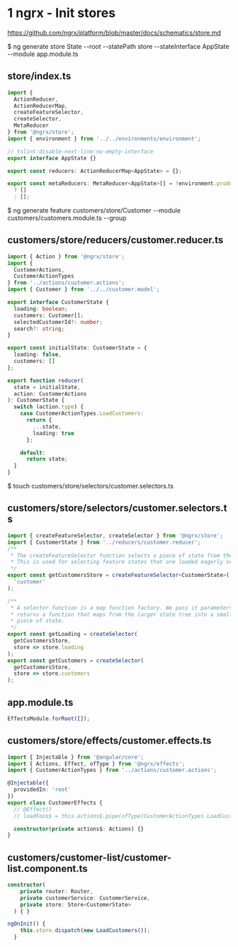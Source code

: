 # 1 ngrx - Init stores

https://github.com/ngrx/platform/blob/master/docs/schematics/store.md

\$ ng generate store State --root --statePath store --stateInterface AppState --module app.module.ts

## store/index.ts

```ts
import {
  ActionReducer,
  ActionReducerMap,
  createFeatureSelector,
  createSelector,
  MetaReducer
} from '@ngrx/store';
import { environment } from '../../environments/environment';

// tslint:disable-next-line:no-empty-interface
export interface AppState {}

export const reducers: ActionReducerMap<AppState> = {};

export const metaReducers: MetaReducer<AppState>[] = !environment.production
  ? []
  : [];
```

\$ ng generate feature customers/store/Customer --module customers/customers.module.ts --group

## customers/store/reducers/customer.reducer.ts

```ts
import { Action } from '@ngrx/store';
import {
  CustomerActions,
  CustomerActionTypes
} from '../actions/customer.actions';
import { Customer } from '../../customer.model';

export interface CustomerState {
  loading: boolean;
  customers: Customer[];
  selectedCustomerId?: number;
  search?: string;
}

export const initialState: CustomerState = {
  loading: false,
  customers: []
};

export function reducer(
  state = initialState,
  action: CustomerActions
): CustomerState {
  switch (action.type) {
    case CustomerActionTypes.LoadCustomers:
      return {
        ...state,
        loading: true
      };

    default:
      return state;
  }
}
```

\$ touch customers/store/selectors/customer.selectors.ts

## customers/store/selectors/customer.selectors.ts

```ts
import { createFeatureSelector, createSelector } from '@ngrx/store';
import { CustomerState } from '../reducers/customer.reducer';
/**
 * The createFeatureSelector function selects a piece of state from the root of the state object.
 * This is used for selecting feature states that are loaded eagerly or lazily.
 */
export const getCustomersStore = createFeatureSelector<CustomerState>(
  'customer'
);

/**
 * A selector function is a map function factory. We pass it parameters and it
 * returns a function that maps from the larger state tree into a smaller
 * piece of state.
 */
export const getLoading = createSelector(
  getCustomersStore,
  store => store.loading
);
export const getCustomers = createSelector(
  getCustomersStore,
  store => store.customers
);
```

## app.module.ts

```ts
EffectsModule.forRoot([]);
```

## customers/store/effects/customer.effects.ts

```ts
import { Injectable } from '@angular/core';
import { Actions, Effect, ofType } from '@ngrx/effects';
import { CustomerActionTypes } from '../actions/customer.actions';

@Injectable({
  providedIn: 'root'
})
export class CustomerEffects {
  // @Effect()
  // loadFoos$ = this.actions$.pipe(ofType(CustomerActionTypes.LoadCustomers));

  constructor(private actions$: Actions) {}
}
```

## customers/customer-list/customer-list.component.ts

```ts
constructor(
    private router: Router,
    private customerService: CustomerService,
    private store: Store<CustomerState>
  ) { }

ngOnInit() {
    this.store.dispatch(new LoadCustomers());
  }
```
